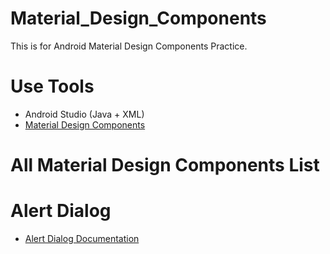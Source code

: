 # Material_Design_Components
This is for Android Material Design Components Practice. 

# Use Tools
- Android Studio (Java + XML)
- <a href='https://material.io/components'>Material Design Components</a>

# All Material Design Components List



# Alert Dialog
- <a href='material.io/develop/android/components/dialogs'>Alert Dialog Documentation</a>

